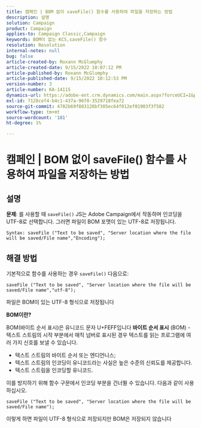 ```yaml
---
title: 캠페인 | BOM 없이 saveFile() 함수를 사용하여 파일을 저장하는 방법
description: 설명
solution: Campaign
product: Campaign
applies-to: Campaign Classic,Campaign
keywords: BOM이 없는 KCS,saveFile() 함수
resolution: Resolution
internal-notes: null
bug: false
article-created-by: Roxann McGlumphy
article-created-date: 9/15/2022 10:07:12 PM
article-published-by: Roxann McGlumphy
article-published-date: 9/15/2022 10:12:53 PM
version-number: 3
article-number: KA-14115
dynamics-url: https://adobe-ent.crm.dynamics.com/main.aspx?forceUCI=1&pagetype=entityrecord&etn=knowledgearticle&id=5605e9bc-4235-ed11-9db1-00224808679b
exl-id: 7128cef4-b4c1-437a-96f0-3529718fea72
source-git-commit: 4702b69f883128bf305ec64f012ef01903f3f582
workflow-type: tm+mt
source-wordcount: '181'
ht-degree: 1%

---
```


# 캠페인 | BOM 없이 saveFile() 함수를 사용하여 파일을 저장하는 방법

## 설명


<b>문제</b>: 를 사용할 때 `saveFile()` JS는 Adobe Campaign에서 작동하며 인코딩을 UTF-8로 선택합니다. 그러면 파일이 BOM 포맷이 있는 UTF-8로 저장됩니다.


```
Syntax: saveFile ("Text to be saved", "Server location where the file will be saved/File name","Encoding");
```



## 해결 방법


기본적으로 함수를 사용하는 경우 `saveFile()` 다음으로:


```
saveFile ("Text to be saved", "Server location where the file will be saved/File name","utf-8");
```


파일은 BOM이 있는 UTF-8 형식으로 저장됩니다

<b>BOM이란? </b>

BOM(바이트 순서 표시)은 유니코드 문자 U+FEFF입니다 <b>바이트 순서 표시</b> (BOM) - 텍스트 스트림의 시작 부분에서 매직 넘버로 표시된 경우 텍스트를 읽는 프로그램에 여러 가지 신호를 보낼 수 있습니다.

- 텍스트 스트림의 바이트 순서 또는 엔디언니스;
- 텍스트 스트림의 인코딩이 유니코드라는 사실은 높은 수준의 신뢰도를 제공합니다.
- 텍스트 스트림을 인코딩할 유니코드.


이를 방지하기 위해 함수 구문에서 인코딩 부분을 건너뛸 수 있습니다. 다음과 같이 사용하십시오.


```
saveFile ("Text to be saved", "Server location where the file will be saved/File name");
```


이렇게 하면 파일이 UTF-8 형식으로 저장되지만 BOM은 저장되지 않습니다
